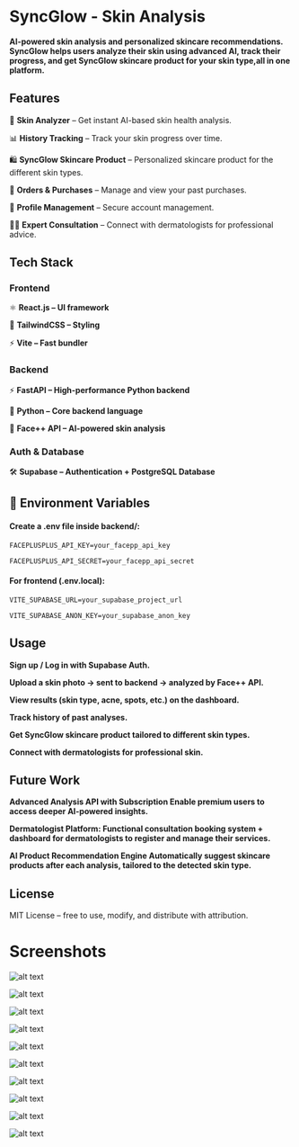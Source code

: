 # **SyncGlow** - Skin Analysis


**AI-powered skin analysis and personalized skincare recommendations.
SyncGlow helps users analyze their skin using advanced AI, track their progress, and get SyncGlow skincare product for your skin type,all in one platform.**

## **Features**

🔬 **Skin Analyzer** – Get instant AI-based skin health analysis.

📊 **History Tracking** – Track your skin progress over time.

🛍️ **SyncGlow Skincare Product** – Personalized skincare product for the different skin types.

🧾 **Orders & Purchases** – Manage and view your past purchases.

👤 **Profile Management** – Secure account management.

👩‍⚕️ **Expert Consultation** – Connect with dermatologists for professional advice.

## **Tech Stack**

### **Frontend**

⚛️ **React.js
 – UI framework**

🎨 **TailwindCSS
 – Styling**

⚡ **Vite
 – Fast bundler**

### **Backend**

⚡ **FastAPI
 – High-performance Python backend**

🐍 **Python
 – Core backend language**

🔬 **Face++ API
 – AI-powered skin analysis**

### **Auth & Database**

🛠️ **Supabase
 – Authentication + PostgreSQL Database**

## 🔑 **Environment Variables**
#### **Create a .env file inside backend/:**
``` 
FACEPLUSPLUS_API_KEY=your_facepp_api_key

FACEPLUSPLUS_API_SECRET=your_facepp_api_secret

```
#### **For frontend (.env.local):**
```
VITE_SUPABASE_URL=your_supabase_project_url

VITE_SUPABASE_ANON_KEY=your_supabase_anon_key
```


## **Usage**

**Sign up / Log in with Supabase Auth.**

**Upload a skin photo → sent to backend → analyzed by Face++ API.**

**View results (skin type, acne, spots, etc.) on the dashboard.**

**Track history of past analyses.**

**Get SyncGlow skincare product tailored to different skin types.**

**Connect with dermatologists for professional skin.**


## **Future Work**

**Advanced Analysis API with Subscription
Enable premium users to access deeper AI-powered insights.**

**Dermatologist Platform:
Functional consultation booking system + dashboard for dermatologists to register and manage their services.**

**AI Product Recommendation Engine
Automatically suggest skincare products after each analysis, tailored to the detected skin type.**

## **License**

MIT License – free to use, modify, and distribute with attribution.


# **Screenshots**

![alt text](image.png)


![alt text](image-1.png)

![alt text](image-2.png)

![alt text](image-3.png)

![alt text](image-4.png)

![alt text](image-5.png)

![alt text](image-6.png)

![alt text](image-7.png)

![alt text](image-8.png)

![alt text](image-9.png)